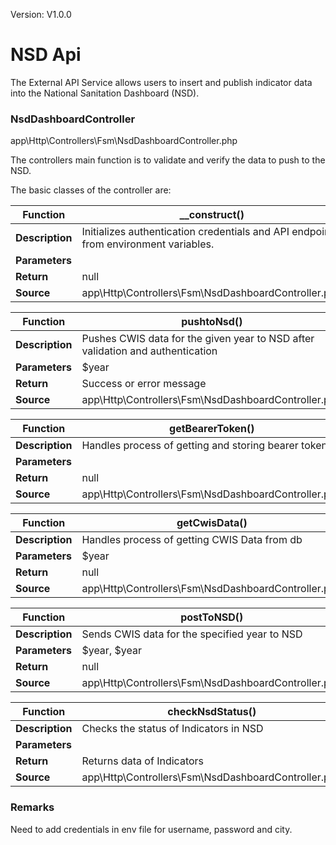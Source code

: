 Version: V1.0.0

# NSD Api

The External API Service allows users to insert and publish indicator data into the National Sanitation Dashboard (NSD).

### NsdDashboardController

app\\Http\\Controllers\\Fsm\\NsdDashboardController.php

The controllers main function is to validate and verify the data to push to the NSD.

The basic classes of the controller are:

| **Function**    | \__construct()                                                                           |
|-----------------|------------------------------------------------------------------------------------------|
| **Description** | Initializes authentication credentials and API endpoints from environment variables.     |
| **Parameters**  |                                                                                          |
| **Return**      | null                                                                                     |
| **Source**      | app\\Http\\Controllers\\Fsm\\NsdDashboardController.php                                  |

| **Function**    | pushtoNsd()                                                                        |
|-----------------|------------------------------------------------------------------------------------|
| **Description** | Pushes CWIS data for the given year to NSD after validation and authentication     |
| **Parameters**  | \$year                                                                             |
| **Return**      | Success or error message                                                           |
| **Source**      | app\\Http\\Controllers\\Fsm\\NsdDashboardController.php                            |

| **Function**    | getBearerToken()                                                       |
|-----------------|------------------------------------------------------------------------|
| **Description** | Handles process of getting and storing bearer token                    |
| **Parameters**  |                                                                        |
| **Return**      | null                                                                   |
| **Source**      | app\\Http\\Controllers\\Fsm\\NsdDashboardController.php                |

| **Function**    | getCwisData()                                                          |
|-----------------|------------------------------------------------------------------------|
| **Description** | Handles process of getting CWIS Data from db                           |
| **Parameters**  | \$year                                                                 |
| **Return**      | null                                                                   |
| **Source**      | app\\Http\\Controllers\\Fsm\\NsdDashboardController.php                |

| **Function**    | postToNSD()                                                            |
|-----------------|------------------------------------------------------------------------|
| **Description** | Sends CWIS data for the specified year to NSD                          |
| **Parameters**  | \$year, \$year                                                         |
| **Return**      | null                                                                   |
| **Source**      | app\\Http\\Controllers\\Fsm\\NsdDashboardController.php                |

| **Function**    | checkNsdStatus()                                                       |
|-----------------|------------------------------------------------------------------------|
| **Description** | Checks the status of Indicators in NSD                                 |
| **Parameters**  |                                                                        |
| **Return**      | Returns data of Indicators                                             |
| **Source**      | app\\Http\\Controllers\\Fsm\\NsdDashboardController.php                |

### Remarks

Need to add credentials in env file for username, password and city.


